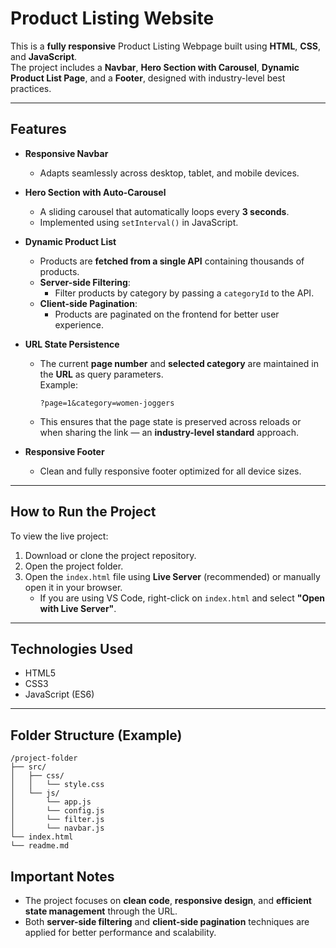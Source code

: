 # Product Listing Website

This is a **fully responsive** Product Listing Webpage built using **HTML**, **CSS**, and **JavaScript**.  
The project includes a **Navbar**, **Hero Section with Carousel**, **Dynamic Product List Page**, and a **Footer**, designed with industry-level best practices.

---

## Features

- **Responsive Navbar**

  - Adapts seamlessly across desktop, tablet, and mobile devices.

- **Hero Section with Auto-Carousel**

  - A sliding carousel that automatically loops every **3 seconds**.
  - Implemented using `setInterval()` in JavaScript.

- **Dynamic Product List**

  - Products are **fetched from a single API** containing thousands of products.
  - **Server-side Filtering**:
    - Filter products by category by passing a `categoryId` to the API.
  - **Client-side Pagination**:
    - Products are paginated on the frontend for better user experience.

- **URL State Persistence**

  - The current **page number** and **selected category** are maintained in the **URL** as query parameters.  
    Example:
    ```
    ?page=1&category=women-joggers
    ```
  - This ensures that the page state is preserved across reloads or when sharing the link — an **industry-level standard** approach.

- **Responsive Footer**
  - Clean and fully responsive footer optimized for all device sizes.

---

## How to Run the Project

To view the live project:

1. Download or clone the project repository.
2. Open the project folder.
3. Open the `index.html` file using **Live Server** (recommended) or manually open it in your browser.
   - If you are using VS Code, right-click on `index.html` and select **"Open with Live Server"**.

---

## Technologies Used

- HTML5
- CSS3
- JavaScript (ES6)

---

## Folder Structure (Example)

```
/project-folder
├── src/
│   ├── css/
│   │   └── style.css
│   └── js/
│       └── app.js
│       └── config.js
│       └── filter.js
│       └── navbar.js
└── index.html
└── readme.md
```

## Important Notes

- The project focuses on **clean code**, **responsive design**, and **efficient state management** through the URL.
- Both **server-side filtering** and **client-side pagination** techniques are applied for better performance and scalability.
